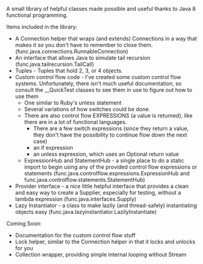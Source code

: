 A small library of helpful classes made possible and useful thanks to Java 8 functional programming.

Items included in the library:
+ A Connection helper that wraps (and extends) Connections in a way that makes it so you don't have to remember to close them. (func.java.connections.RunnableConnection)
+ An interface that allows Java to simulate tail recursion (func.java.tailrecursion.TailCall)
+ Tuples - Tuples that hold 2, 3, or 4 objects.
+ Custom control flow code - I've created some custom control flow systems. Unfortunately, there isn't much useful documentation, so consult the __QuickTest classes to see them in use to figure out how to use them
  + One similar to Ruby's unless statement
  + Several variations of how switches could be done.  
  + There are also control flow EXPRESSIONS (a value is returned), like there are in a lot of functional languages.
    + There are a few switch expressions (since they return a value, they don't have the possibility to continue flow down the next case)
    + an if expression
    + an unless expression, which uses an Optional return value
  + ExpressionHub and StatementHub - a single place to do a static import to begin using any of the provided control flow expressions or statements (func.java.controlflow.expressions.ExpressionHub and func.java.controlflow.statements.StatementHub)
+ Provider interface - a nice little helpful interface that provides a clean and easy way to create a Supplier, especially for testing, without a lambda expression (func.java.interfaces.Supply)
+ Lazy Instantiator - a class to make lazily (and thread-safely) instantiating objects easy (func.java.lazyinstantiator.LazilyInstantiate)

Coming Soon:
+ Documentation for the custom control flow stuff
+ Lock helper, similar to the Connection helper in that it locks and unlocks for you
+ Collection wrapper, providing simple internal looping without Stream
